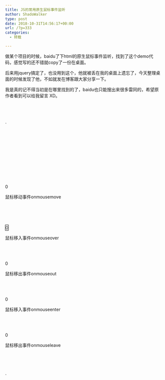 ```yaml
---
title: JS的常用原生鼠标事件监听
author: ShadoWalker
type: post
date: 2018-10-31T14:56:17+00:00
url: /?p=333
categories:
  - 转载

---
```

做某个项目的时候，baidu了下html的原生鼠标事件监听，找到了这个demo代码，感觉写的还不错就copy了一份在桌面。

后来用jquery搞定了，也没用到这个，他就被丢在我的桌面上遗忘了，今天整理桌面的时候发现了他，不如就发在博客跟大家分享一下。

我是真的记不得当初是在哪里找到的了，baidu也只能搜出来很多雷同的，希望原作者看到可以给我留言 XD。
  
&nbsp;
  
&nbsp;
  
`<br />
<!DOCTYPE html><br />
<html><br />
<head><br />
<meta charset="UTF-8"><br />
<title></title><br />
<style><br />
div{<br />
width: 300px;<br />
height: 300px;<br />
border: 1px solid #000000;<br />
float: left;<br />
margin: 10px 20px;<br />
}<br />
div p{<br />
background-color: gray;<br />
color: #FFFFFF;<br />
text-align: center;<br />
height: 50px;<br />
line-height: 50px;<br />
}<br />
</style><br />
<script><br />
var a = 0;//声明<br />
var b = 0;<br />
var c = 0;<br />
var d = 0;<br />
var e = 0;<br />
//鼠标移动事件<br />
function myMove(){<br />
a++; // a = a + 1;<br />
var font = document.getElementById("a");//获取font标签对象<br />
font.innerHTML = a;<br />
}<br />
//鼠标移入事件over<br />
function myOver(){<br />
b++;<br />
var font = document.getElementById("b");//获取font标签对象<br />
font.innerHTML = b;<br />
}<br />
//鼠标移出事件out<br />
function myOut(){<br />
c++;<br />
var font = document.getElementById("c");//获取font标签对象<br />
font.innerHTML = c;<br />
}<br />
//鼠标移入事件enter<br />
function myEnter(){<br />
d++;<br />
var font = document.getElementById("d");//获取font标签对象<br />
font.innerHTML = d;<br />
}<br />
//鼠标移出事件leave<br />
function myLeave(){<br />
e++;<br />
var font = document.getElementById("e");//获取font标签对象<br />
font.innerHTML = e;<br />
}<br />
</script><br />
</head><br />
<body><br />
<div onmousemove="myMove()"><br />
<font id="a">0</font><br />
<p>鼠标移动事件onmousemove</p><br />
</div><br />
<!--事件冒泡--><br />
<div onmouseover="myOver()"><br />
<font id="b" style="border: 1px solid #000000;">0</font><br />
<p>鼠标移入事件onmouseover</p><br />
</div><br />
<div onmouseout="myOut()"><br />
<font id="c">0</font><br />
<p>鼠标移出事件onmouseout</p><br />
</div><br />
<div onmouseenter="myEnter()"><br />
<font id="d">0</font><br />
<p>鼠标移入事件onmouseenter</p><br />
</div><br />
<div onmouseleave="myLeave()"><br />
<font id="e">0</font><br />
<p>鼠标移出事件onmouseleave</p><br />
</div><br />
</body><br />
</html><br />
`